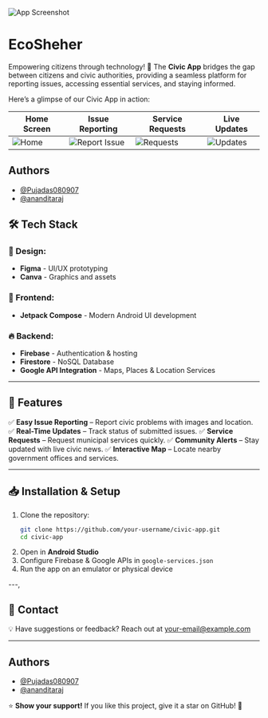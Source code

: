 

![App Screenshot](https://via.placeholder.com/468x300?text=App+Screenshot+Here)


# EcoSheher

Empowering citizens through technology! 🚀 The **Civic App** bridges the gap between citizens and civic authorities, providing a seamless platform for reporting issues, accessing essential services, and staying informed.

Here’s a glimpse of our Civic App in action:

| Home Screen | Issue Reporting | Service Requests | Live Updates |
|------------|----------------|------------------|-------------|
| ![Home](./screenshots/home.png) | ![Report Issue](./screenshots/report.png) | ![Requests](./screenshots/requests.png) | ![Updates](./screenshots/updates.png) |


## Authors

- [@Pujadas080907](https://github.com/Pujadas080907)
- [@ananditaraj](https://github.com/ananditaraj)



## 🛠️ Tech Stack

### 🎨 Design:
- **Figma** - UI/UX prototyping
- **Canva** - Graphics and assets

### 📱 Frontend:
- **Jetpack Compose** - Modern Android UI development

### 🔥 Backend:
- **Firebase** - Authentication & hosting
- **Firestore** - NoSQL Database
- **Google API Integration** - Maps, Places & Location Services

---

## 🚀 Features

✅ **Easy Issue Reporting** – Report civic problems with images and location.
✅ **Real-Time Updates** – Track status of submitted issues.
✅ **Service Requests** – Request municipal services quickly.
✅ **Community Alerts** – Stay updated with live civic news.
✅ **Interactive Map** – Locate nearby government offices and services.

---

## 📥 Installation & Setup

1. Clone the repository:
   ```sh
   git clone https://github.com/your-username/civic-app.git
   cd civic-app
   ```
2. Open in **Android Studio**
3. Configure Firebase & Google APIs in `google-services.json`
4. Run the app on an emulator or physical device

---,

## 📧 Contact

💡 Have suggestions or feedback? Reach out at [your-email@example.com](mailto:your-email@example.com)

---
## Authors

- [@Pujadas080907](https://github.com/Pujadas080907)
- [@ananditaraj](https://github.com/ananditaraj)

⭐ **Show your support!** If you like this project, give it a star on GitHub! 🌟

